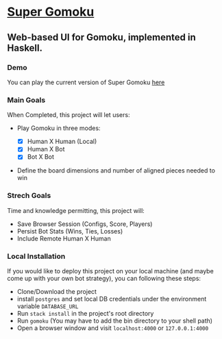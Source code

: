 # [Super Gomoku](https://super-gomoku.herokuapp.com/)
## Web-based UI for Gomoku, implemented in Haskell.

### Demo
You can play the current version of Super Gomoku [here](https://super-gomoku.herokuapp.com/)

### Main Goals
When Completed, this project will let users:

* Play Gomoku in three modes:

  - [x] Human X Human (Local)
  - [x] Human X Bot
  - [x] Bot X Bot

* Define the board dimensions and number of aligned pieces needed to win

### Strech Goals
Time and knowledge permitting, this project will:

*  Save Browser Session (Configs, Score, Players)
*  Persist Bot Stats (Wins, Ties, Losses)
*  Include Remote Human X Human

### Local Installation
If you would like to deploy this project on your local machine (and maybe come up with your own bot strategy), you can following these steps:

* Clone/Download the project
* install `postgres` and set local DB credentials under the environment variable `DATABASE_URL`
* Run `stack install` in the project's root directory
* Run `gomoku` (You may have to add the bin directory to your shell path)
* Open a browser window and visit `localhost:4000` or `127.0.0.1:4000`
